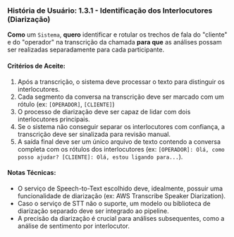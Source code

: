 ### **História de Usuário: 1.3.1 - Identificação dos Interlocutores (Diarização)**

**Como** um `Sistema`, **quero** identificar e rotular os trechos de fala do "cliente" e do "operador" na transcrição da chamada **para que** as análises possam ser realizadas separadamente para cada participante.

#### **Critérios de Aceite:**
1.  Após a transcrição, o sistema deve processar o texto para distinguir os interlocutores.
2.  Cada segmento da conversa na transcrição deve ser marcado com um rótulo (ex: `[OPERADOR]`, `[CLIENTE]`)
3.  O processo de diarização deve ser capaz de lidar com dois interlocutores principais.
4.  Se o sistema não conseguir separar os interlocutores com confiança, a transcrição deve ser sinalizada para revisão manual.
5.  A saída final deve ser um único arquivo de texto contendo a conversa completa com os rótulos dos interlocutores (ex: `[OPERADOR]: Olá, como posso ajudar? [CLIENTE]: Olá, estou ligando para...`).

#### **Notas Técnicas:**
*   O serviço de Speech-to-Text escolhido deve, idealmente, possuir uma funcionalidade de diarização (ex: AWS Transcribe Speaker Diarization).
*   Caso o serviço de STT não o suporte, um modelo ou biblioteca de diarização separado deve ser integrado ao pipeline.
*   A precisão da diarização é crucial para análises subsequentes, como a análise de sentimento por interlocutor.
